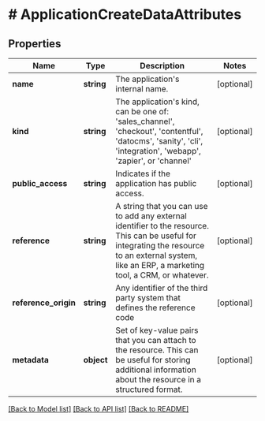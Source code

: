# # ApplicationCreateDataAttributes

## Properties

Name | Type | Description | Notes
------------ | ------------- | ------------- | -------------
**name** | **string** | The application&#39;s internal name. | [optional]
**kind** | **string** | The application&#39;s kind, can be one of: &#39;sales_channel&#39;, &#39;checkout&#39;, &#39;contentful&#39;, &#39;datocms&#39;, &#39;sanity&#39;, &#39;cli&#39;, &#39;integration&#39;, &#39;webapp&#39;, &#39;zapier&#39;, or &#39;channel&#39; | [optional]
**public_access** | **string** | Indicates if the application has public access. | [optional]
**reference** | **string** | A string that you can use to add any external identifier to the resource. This can be useful for integrating the resource to an external system, like an ERP, a marketing tool, a CRM, or whatever. | [optional]
**reference_origin** | **string** | Any identifier of the third party system that defines the reference code | [optional]
**metadata** | **object** | Set of key-value pairs that you can attach to the resource. This can be useful for storing additional information about the resource in a structured format. | [optional]

[[Back to Model list]](../../README.md#models) [[Back to API list]](../../README.md#endpoints) [[Back to README]](../../README.md)
